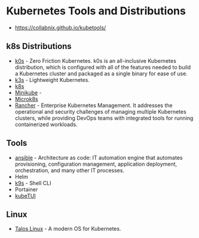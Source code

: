 # Kubernetes Tools and Distributions

- https://collabnix.github.io/kubetools/

## k8s Distributions
- [k0s](https://k0sproject.io/) - Zero Friction Kubernetes. k0s is an all-inclusive Kubernetes distribution, which is configured with all of the features needed to build a Kubernetes cluster and packaged as a single binary for ease of use.
- [k3s](https://k3s.io/) - Lightweight Kubernetes. 
- [k8s](https://kubernetes.io/)
- [Minikube](https://minikube.sigs.k8s.io) -
- [Microk8s](https://microk8s.io/)
- [Rancher](https://www.rancher.com/)  - Enterprise Kubernetes Management. It addresses the operational and security challenges of managing multiple Kubernetes clusters, while providing DevOps teams with integrated tools for running containerized workloads.

## Tools
- [ansible](https://www.ansible.com/) - Architecture as code:  IT automation engine that automates provisioning, configuration management, application deployment, orchestration, and many other IT processes.
- Helm
- [k9s](https://k9scli.io/) - Shell CLI
- Portainer
- [kubeTUI](https://github.com/sarub0b0/kubetui)
## Linux 
- [Talos Linux](https://www.talos.dev/) - A modern OS for Kubernetes.
